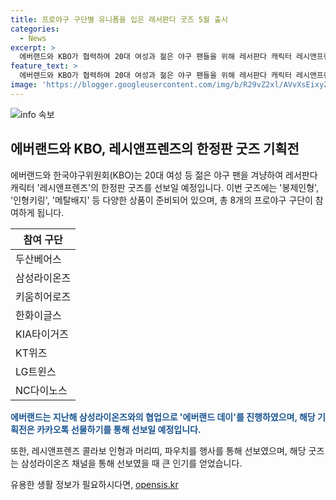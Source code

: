```yaml
---
title: 프로야구 구단별 유니폼을 입은 레서판다 굿즈 5월 출시
categories:
  - News
excerpt: >
  에버랜드와 KBO가 협력하여 20대 여성과 젊은 야구 팬들을 위해 레서판다 캐릭터 레시앤프렌즈 한정판 굿즈를 선보입니다. 8개 프로야구 구단의 유니폼과 모자를 쓴 레시앤프렌즈의 다채로운 상품들이 출시될 예정이며, 카카오톡 선물하기 기획전을 통해 구매할 수 있을 것입니다. 이는 지난해에 이어 레시앤프렌즈와 삼성라이온즈와의 협업으로 큰 인기를 얻었던 이벤트에 이어지는 소식으로, 많은 이목을 끌 것으로 보입니다.
feature_text: >
  에버랜드와 KBO가 협력하여 20대 여성과 젊은 야구 팬들을 위해 레서판다 캐릭터 레시앤프렌즈 한정판 굿즈를 선보입니다. 8개 프로야구 구단의 유니폼과 모자를 쓴 레시앤프렌즈의 다채로운 상품들이 출시될 예정이며, 카카오톡 선물하기 기획전을 통해 구매할 수 있을 것입니다. 이는 지난해에 이어 레시앤프렌즈와 삼성라이온즈와의 협업으로 큰 인기를 얻었던 이벤트에 이어지는 소식으로, 많은 이목을 끌 것으로 보입니다.
image: 'https://blogger.googleusercontent.com/img/b/R29vZ2xl/AVvXsEixyZcFfHzMRdzZMjFBmAUKJYCLCGyLL1o632UiGVXcaFdKo_bkvkuCioo0uUKlGfBVcT3P84aROyZIXSBEx3Aw5nCQ3pTgDom1WDC4m8eifvWiAmWEEVb4x6G_l8C0QH225ldMjyaFvpxGEBGNO37VmDTDMHGhJPq73UglMfDca1-0aw/s1600/blogspot.png'
---
```


<p><img src="https://blogger.googleusercontent.com/img/b/R29vZ2xl/AVvXsEixyZcFfHzMRdzZMjFBmAUKJYCLCGyLL1o632UiGVXcaFdKo_bkvkuCioo0uUKlGfBVcT3P84aROyZIXSBEx3Aw5nCQ3pTgDom1WDC4m8eifvWiAmWEEVb4x6G_l8C0QH225ldMjyaFvpxGEBGNO37VmDTDMHGhJPq73UglMfDca1-0aw/s1600/blogspot.png" alt="info 속보" /></p>

<h2 data-ke-size="size26">에버랜드와 KBO, 레시앤프렌즈의 한정판 굿즈 기획전</h2>

<p data-ke-size="size16">에버랜드와 한국야구위원회(KBO)는 20대 여성 등 젊은 야구 팬을 겨냥하여 레서판다 캐릭터 '레시앤프렌즈'의 한정판 굿즈를 선보일 예정입니다. 이번 굿즈에는 '봉제인형', '인형키링', '메탈배지' 등 다양한 상품이 준비되어 있으며, 총 8개의 프로야구 구단이 참여하게 됩니다.</p>

<table>
    <thead>
        <tr>
            <th>참여 구단</th>
        </tr>
    </thead>
    <tbody>
        <tr>
            <td>두산베어스</td>
        </tr>
        <tr>
            <td>삼성라이온즈</td>
        </tr>
        <tr>
            <td>키움히어로즈</td>
        </tr>
        <tr>
            <td>한화이글스</td>
        </tr>
        <tr>
            <td>KIA타이거즈</td>
        </tr>
        <tr>
            <td>KT위즈</td>
        </tr>
        <tr>
            <td>LG트윈스</td>
        </tr>
        <tr>
            <td>NC다이노스</td>
        </tr>
    </tbody>
</table>

<p><b><span style="color: #1a5490;">에버랜드는 지난해 삼성라이온즈와의 협업으로 '에버랜드 데이'를 진행하였으며, 해당 기획전은 카카오톡 선물하기를 통해 선보일 예정입니다.</span></b></p>

<p data-ke-size="size16">또한, 레시앤프렌즈 콜라보 인형과 머리띠, 파우치를 행사를 통해 선보였으며, 해당 굿즈는 삼성라이온즈 채널을 통해 선보였을 때 큰 인기를 얻었습니다.</p>
유용한 생활 정보가 필요하시다면, <a href="https://opensis.kr" rel="dofollow">opensis.kr</a>


